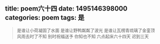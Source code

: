 title: poem六十四
date: 1495146398000
categories: poem
tags: 是
---
> 是谁让小荷凝固了水面
是谁让野鸭粼粼了波光
是谁让瓦楞青琉璃了金銮顶
风雨去时了不知
别时祝福送予
你知也不知
六点起床六十四天 迟到三天